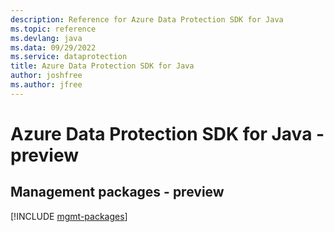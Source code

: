 ```yaml
---
description: Reference for Azure Data Protection SDK for Java
ms.topic: reference
ms.devlang: java
ms.data: 09/29/2022
ms.service: dataprotection
title: Azure Data Protection SDK for Java
author: joshfree
ms.author: jfree
---
```

# Azure Data Protection SDK for Java - preview

## Management packages - preview
[!INCLUDE [mgmt-packages](data-protection-mgmt-index.md)]